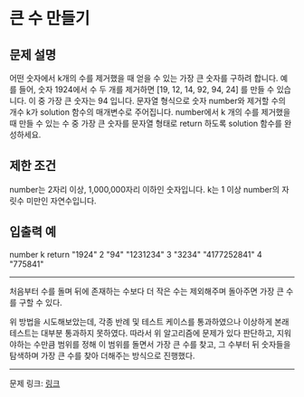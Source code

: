 # 큰 수 만들기
## 문제 설명

어떤 숫자에서 k개의 수를 제거했을 때 얻을 수 있는 가장 큰 숫자를 구하려 합니다.
예를 들어, 숫자 1924에서 수 두 개를 제거하면 [19, 12, 14, 92, 94, 24] 를 만들 수 있습니다. 이 중 가장 큰 숫자는 94 입니다.
문자열 형식으로 숫자 number와 제거할 수의 개수 k가 solution 함수의 매개변수로 주어집니다. number에서 k 개의 수를 제거했을 때 만들 수 있는 수 중 가장 큰 숫자를 문자열 형태로 return 하도록 solution 함수를 완성하세요.
## 제한 조건
number는 2자리 이상, 1,000,000자리 이하인 숫자입니다.
k는 1 이상 number의 자릿수 미만인 자연수입니다.
## 입출력 예
number	k	return
"1924"	2	"94"
"1231234"	3	"3234"
"4177252841"	4	"775841"

***

처음부터 수를 돌며 뒤에 존재하는 수보다 더 작은 수는 제외해주며 돌아주면 가장 큰 수를 구할 수 있다.

위 방법을 시도해보았는데, 각종 반례 및 테스트 케이스를 통과하였으나 이상하게 본래 테스트는 대부분 통과하지 못하였다. 따라서 위 알고리즘에 문제가 있다 판단하고, 지워야하는 수만큼 범위를 정해 이 범위를 돌면서 가장 큰 수를 찾고, 그 수부터 뒤 숫자들을 탐색하며 가장 큰 수를 찾아 더해주는 방식으로 진행했다.

***
문제 링크: [링크](https://school.programmers.co.kr/learn/courses/30/lessons/42883#)
